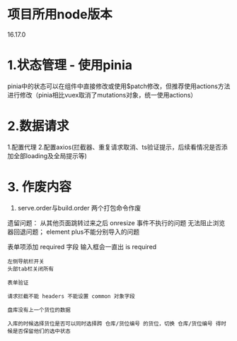 # 项目所用node版本
16.17.0   

# 1.状态管理 - 使用pinia
   pinia中的状态可以在组件中直接修改或使用$patch修改，但推荐使用actions方法进行修改（pinia相比vuex取消了mutations对象，统一使用actions）

# 2.数据请求
  1.配置代理
  2.配置axios(拦截器、重复请求取消、ts验证提示，后续看情况是否添加全部loading及全局提示等)

# 3. 作废内容

  1. serve.order与build.order 两个打包命令作废

遗留问题：
  从其他页面跳转过来之后 onresize 事件不执行的问题
  无法阻止浏览器回退问题；
  element plus不能分别导入的问题
  
  表单项添加 required 字段 输入框会一直出 is required





    左侧导航栏开关
    头部tab栏关闭所有
    
    表单验证

    请求拦截不能 headers 不能设置 common 对象字段

    盘库没有上一个货位的数据

    入库的时候选择货位是否可以同时选择跨 仓库/货位编号 的货位，切换 仓库/货位编号 得时候是否保留他们的选中状态
